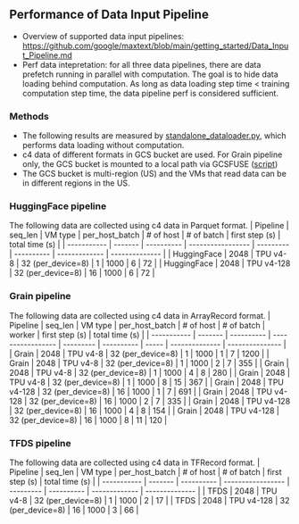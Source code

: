 ## Performance of Data Input Pipeline
* Overview of supported data input pipelines: https://github.com/google/maxtext/blob/main/getting_started/Data_Input_Pipeline.md
* Perf data intepretation: for all three data pipelines, there are data prefetch running in parallel with computation. The goal is to hide data loading behind computation. As long as data loading step time < training computation step time, the data pipeline perf is considered sufficient. 

### Methods
* The following results are measured by [standalone_dataloader.py](https://github.com/google/maxtext/blob/main/MaxText/standalone_dataloader.py), which performs data loading without computation.
* c4 data of different formats in GCS bucket are used. For Grain pipeline only, the GCS bucket is mounted to a local path via GCSFUSE ([script](https://github.com/google/maxtext/blob/main/setup_gcsfuse.sh))
* The GCS bucket is multi-region (US) and the VMs that read data can be in different regions in the US.

### HuggingFace pipeline
The following data are collected using c4 data in Parquet format.
| Pipeline    | seq_len | VM type    | per_host_batch    | # of host | # of batch | first step (s) | total time (s) |
| ----------- | ------- | ---------- | ----------------- | --------- | ---------- | -------------  | -------------- |
| HuggingFace | 2048    | TPU v4-8   | 32 (per_device=8) | 1         | 1000       | 6              | 72             |
| HuggingFace | 2048    | TPU v4-128 | 32 (per_device=8) | 16        | 1000       | 6              | 72             |

### Grain pipeline
The following data are collected using c4 data in ArrayRecord format.
| Pipeline    | seq_len | VM type    | per_host_batch    | # of host | # of batch | worker | first step (s) | total time (s) |
| ----------- | ------- | ---------- | ----------------- | --------- | ---------- | -----  | -------------- | --------------- |
| Grain       | 2048    | TPU v4-8   | 32 (per_device=8) | 1         | 1000       | 1      | 7              | 1200            |
| Grain       | 2048    | TPU v4-8   | 32 (per_device=8) | 1         | 1000       | 2      | 7              | 355             |
| Grain       | 2048    | TPU v4-8   | 32 (per_device=8) | 1         | 1000       | 4      | 8              | 280             |
| Grain       | 2048    | TPU v4-8   | 32 (per_device=8) | 1         | 1000       | 8      | 15             | 367             |
| Grain       | 2048    | TPU v4-128 | 32 (per_device=8) | 16        | 1000       | 1      | 7              | 691             |
| Grain       | 2048    | TPU v4-128 | 32 (per_device=8) | 16        | 1000       | 2      | 7              | 335             |
| Grain       | 2048    | TPU v4-128 | 32 (per_device=8) | 16        | 1000       | 4      | 8              | 154             |
| Grain       | 2048    | TPU v4-128 | 32 (per_device=8) | 16        | 1000       | 8      | 11             | 120             |

### TFDS pipeline
The following data are collected using c4 data in TFRecord format.
| Pipeline    | seq_len | VM type    | per_host_batch    | # of host | # of batch | first step (s) | total time (s) |
| ----------- | ------- | ---------- | ----------------- | --------- | ---------- | -------------  | -------------- |
| TFDS        | 2048    | TPU v4-8   | 32 (per_device=8) | 1         | 1000       | 2              | 17             |
| TFDS        | 2048    | TPU v4-128 | 32 (per_device=8) | 16        | 1000       | 3              | 66             |
